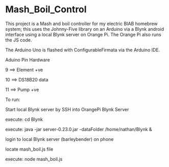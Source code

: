 # Mash_Boil_Control
This project is a Mash and boil controller for my electric BIAB homebrew system; this uses the Johnny-Five library on an Arduino via a Blynk android interface using a local Blynk server on Orange Pi. The Orange Pi also runs the JS code.

The Arduino Uno is flashed with ConfigurableFirmata via the Arduino IDE.


Aduino Pin          Hardware

  9        ==>     Element +ve
  
  10       ==>     DS18B20 data
  
  11       ==>     Pump +ve
  
  
  
  To run:
  
  Start local Blynk server by SSH into OrangePi Blynk Server
  
  execute:    cd Blynk 
  
  execute:    java -jar server-0.23.0.jar -dataFolder /home/nathan/Blynk &
  
  login to local Blynk server (barleybender) on phone
  
  locate mash_boil.js file
  
  execute:    node mash_boil.js

